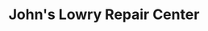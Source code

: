 ---
title: "John's Lowry Repair Center"
url: /minneapolis/johns-lowry-repair-center/
shop: car repair
---
